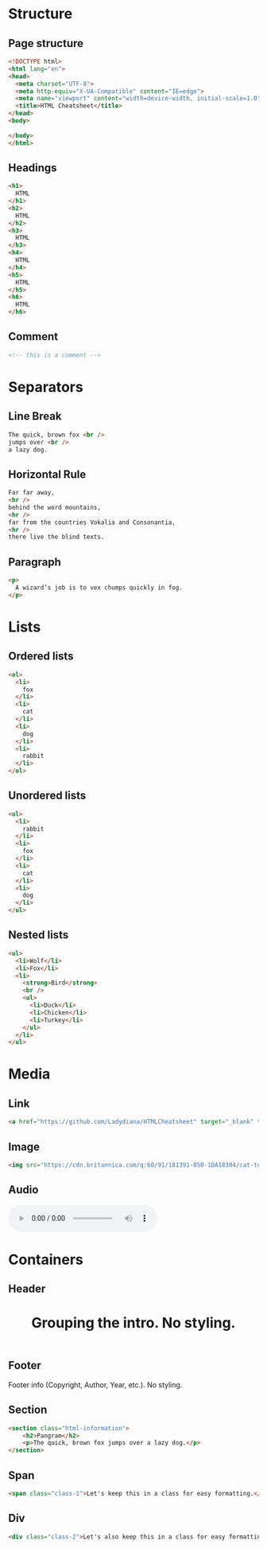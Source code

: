 # Structure

## Page structure
```html
<!DOCTYPE html>
<html lang="en">
<head>
  <meta charset="UTF-8">
  <meta http-equiv="X-UA-Compatible" content="IE=edge">
  <meta name="viewport" content="width=device-width, initial-scale=1.0">
  <title>HTML Cheatsheet</title>
</head>
<body>
  
</body>
</html>
```

## Headings
```html
<h1>
  HTML
</h1>
<h2>
  HTML
</h2>
<h3>
  HTML
</h3>
<h4>
  HTML
</h4>
<h5>
  HTML
</h5>
<h6>
  HTML
</h6>
```

## Comment
```html
<!-- this is a comment -->
```

# Separators

## Line Break
```html
The quick, brown fox <br />
jumps over <br />
a lazy dog.
```

## Horizontal Rule
```html
Far far away,
<hr />
behind the word mountains,
<hr />
far from the countries Vokalia and Consonantia,
<hr />
there live the blind texts.
```

## Paragraph
```html
<p>
  A wizard’s job is to vex chumps quickly in fog.
</p>
```

# Lists 

## Ordered lists
```html
<ol>
  <li>
    fox
  </li>
  <li>
    cat
  </li>
  <li>
    dog
  </li>
  <li>
    rabbit
  </li>
</ol>
```

## Unordered lists
```html
<ul>
  <li>
    rabbit
  </li>
  <li>
    fox
  </li>
  <li>
    cat
  </li>
  <li>
    dog
  </li>
</ul>
```

## Nested lists 
```html
<ul>
  <li>Wolf</li>
  <li>Fox</li>
  <li>
    <strong>Bird</strong>
    <br />
    <ul>
      <li>Duck</li>
      <li>Chicken</li>
      <li>Turkey</li>
    </ul>
  </li>
</ul>
```

# Media

## Link
```html
<a href="https://github.com/Ladydiana/HTMLCheatsheet" target="_blank" title="HTML Cheatsheet">HTML Cheatsheet</a>
```

## Image
```html
<img src="https://cdn.britannica.com/q:60/91/181391-050-1DA18304/cat-toes-paw-number-paws-tiger-tabby.jpg" alt="Polydactyl kitty" width="600" />
```

## Audio
<audio controls src="https://upload.wikimedia.org/wikipedia/commons/6/62/Meow.ogg"></audio>

# Containers

## Header
<header class="page-header">
    <h1>Grouping the intro. No styling.</h1>
</header>

## Footer
<footer>
    <p>Footer info (Copyright, Author, Year, etc.). No styling.</p>
</footer>

## Section
```html
<section class="html-information">
    <h2>Pangram</h2>
    <p>The quick, brown fox jumps over a lazy dog.</p>
</section>
```

## Span
```html
<span class="class-1">Let's keep this in a class for easy formatting.</span>
```

## Div
```html
<div class="class-2">Let's also keep this in a class for easy formatting.</div>
```


